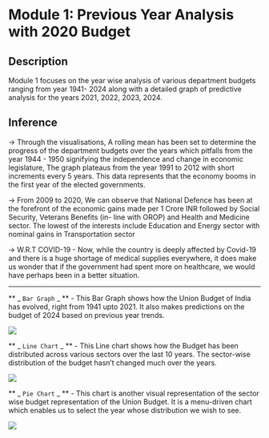  # Module 1: Previous Year Analysis with 2020 Budget 
## Description
Module 1 focuses on the year wise analysis of various department budgets ranging from year 1941- 2024 along with a detailed graph of predictive analysis for the years 2021, 2022, 2023, 2024.

## Inference
->   Through the visualisations, A rolling mean has been set to determine the progress of the department budgets over the years which pitfalls from the year 1944 - 1950 signifying the independence and change in economic legislature, The graph plateaus from the year 1991 to 2012 with short increments every 5 years. This data represents that the economy booms in the first year of the elected governments. 

->   From 2009 to 2020, We can observe that National Defence has been at the forefront of the economic gains made per 1 Crore INR followed by Social Security, Veterans Benefits (in- line with OROP) and Health and Medicine sector. The lowest of the interests include Education and Energy sector with nominal gains in Transportation sector

->   W.R.T COVID-19 - Now, while the country is deeply affected by Covid-19 and there is a huge shortage of medical supplies everywhere, it does make us wonder that if the government had spent more on healthcare, we would have perhaps been in a better situation.
_______________________________________________________________________________________________

** _ `Bar Graph` _ ** - This Bar Graph shows how the Union Budget of India has evolved, right from 1941 upto 2021. It also makes predictions on the budget of 2024 based on previous year trends.

<img src =" https://github.com/TheRoryWillAim/Web-Visualisation-of-Indian-Budget-2020/blob/main/apps/imgs/m1.1.PNG">

** _ `Line Chart` _ ** - This Line chart shows how the Budget has been distributed across various sectors over the last 10 years. The sector-wise distribution of the budget hasn’t changed much over the years.

<img src="https://github.com/TheRoryWillAim/Web-Visualisation-of-Indian-Budget-2020/blob/main/apps/imgs/m1.2.PNG">

** _ `Pie Chart` _ ** - This chart is another visual representation of the sector wise budget representation of the Union Budget. It is a menu-driven chart which enables us to select the year whose distribution we wish to see.

<img src="https://github.com/TheRoryWillAim/Web-Visualisation-of-Indian-Budget-2020/blob/main/apps/imgs/m1.3.PNG">

    